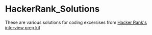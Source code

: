 # HackerRank_Solutions
These are various solutions for coding excersises from [Hacker Rank's interview prep kit](https://www.hackerrank.com/interview/interview-preparation-kit)